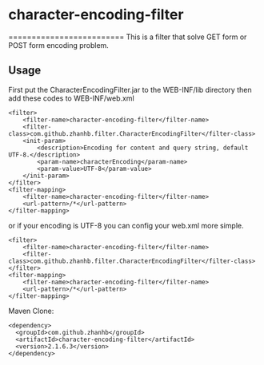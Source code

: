 # character-encoding-filter
=========================
This is a filter that solve GET form or POST form encoding problem.

## Usage
First put the CharacterEncodingFilter.jar to the WEB-INF/lib directory
then add these codes to WEB-INF/web.xml
```
<filter>
	<filter-name>character-encoding-filter</filter-name>
	<filter-class>com.github.zhanhb.filter.CharacterEncodingFilter</filter-class>
	<init-param>
		<description>Encoding for content and query string, default UTF-8.</description>
		<param-name>characterEncoding</param-name>
		<param-value>UTF-8</param-value>
	</init-param>
</filter>
<filter-mapping>
	<filter-name>character-encoding-filter</filter-name>
	<url-pattern>/*</url-pattern>
</filter-mapping>
```

or if your encoding is UTF-8
you can config your web.xml more simple.
```
<filter>
	<filter-name>character-encoding-filter</filter-name>
	<filter-class>com.github.zhanhb.filter.CharacterEncodingFilter</filter-class>
</filter>
<filter-mapping>
	<filter-name>character-encoding-filter</filter-name>
	<url-pattern>/*</url-pattern>
</filter-mapping>
```

Maven Clone:
```
<dependency>
  <groupId>com.github.zhanhb</groupId>
  <artifactId>character-encoding-filter</artifactId>
  <version>2.1.6.3</version>
</dependency>
```
